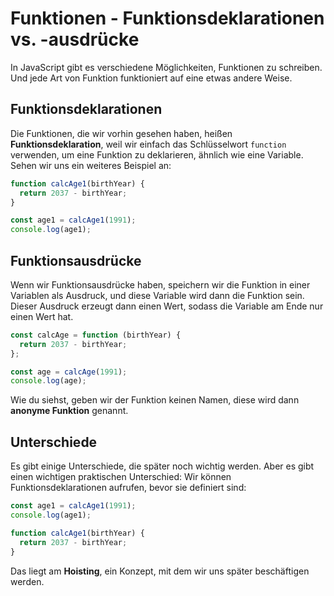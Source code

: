 # Funktionen - Funktionsdeklarationen vs. -ausdrücke

<show-structure depth="2" />

In JavaScript gibt es verschiedene Möglichkeiten, Funktionen zu schreiben. Und jede Art von Funktion funktioniert auf eine etwas andere Weise.

## Funktionsdeklarationen

Die Funktionen, die wir vorhin gesehen haben, heißen **Funktionsdeklaration**, weil wir einfach das Schlüsselwort `function` verwenden, um eine
Funktion zu deklarieren, ähnlich wie eine Variable. Sehen wir uns ein weiteres Beispiel an:

```JavaScript
function calcAge1(birthYear) {
  return 2037 - birthYear;
}

const age1 = calcAge1(1991);
console.log(age1);
```

## Funktionsausdrücke

Wenn wir Funktionsausdrücke haben, speichern wir die Funktion in einer Variablen als Ausdruck, und diese Variable wird dann die Funktion sein. Dieser
Ausdruck erzeugt dann einen Wert, sodass die Variable am Ende nur einen Wert hat.

```JavaScript
const calcAge = function (birthYear) {
  return 2037 - birthYear;
};

const age = calcAge(1991);
console.log(age);
```

Wie du siehst, geben wir der Funktion keinen Namen, diese wird dann **anonyme Funktion** genannt.

## Unterschiede

Es gibt einige Unterschiede, die später noch wichtig werden. Aber es gibt einen wichtigen praktischen Unterschied: Wir können Funktionsdeklarationen
aufrufen, bevor sie definiert sind:

```JavaScript
const age1 = calcAge1(1991);
console.log(age1);

function calcAge1(birthYear) {
  return 2037 - birthYear;
}
```

Das liegt am **Hoisting**, ein Konzept, mit dem wir uns später beschäftigen werden.
